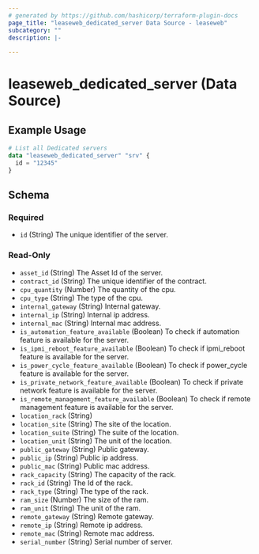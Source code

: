 ```yaml
---
# generated by https://github.com/hashicorp/terraform-plugin-docs
page_title: "leaseweb_dedicated_server Data Source - leaseweb"
subcategory: ""
description: |-
  
---
```


# leaseweb_dedicated_server (Data Source)



## Example Usage

```terraform
# List all Dedicated servers
data "leaseweb_dedicated_server" "srv" {
  id = "12345"
}
```

<!-- schema generated by tfplugindocs -->
## Schema

### Required

- `id` (String) The unique identifier of the server.

### Read-Only

- `asset_id` (String) The Asset Id of the server.
- `contract_id` (String) The unique identifier of the contract.
- `cpu_quantity` (Number) The quantity of the cpu.
- `cpu_type` (String) The type of the cpu.
- `internal_gateway` (String) Internal gateway.
- `internal_ip` (String) Internal ip address.
- `internal_mac` (String) Internal mac address.
- `is_automation_feature_available` (Boolean) To check if automation feature is available for the server.
- `is_ipmi_reboot_feature_available` (Boolean) To check if ipmi_reboot feature is available for the server.
- `is_power_cycle_feature_available` (Boolean) To check if power_cycle feature is available for the server.
- `is_private_network_feature_available` (Boolean) To check if private network feature is available for the server.
- `is_remote_management_feature_available` (Boolean) To check if remote management feature is available for the server.
- `location_rack` (String)
- `location_site` (String) The site of the location.
- `location_suite` (String) The suite of the location.
- `location_unit` (String) The unit of the location.
- `public_gateway` (String) Public gateway.
- `public_ip` (String) Public ip address.
- `public_mac` (String) Public mac address.
- `rack_capacity` (String) The capacity of the rack.
- `rack_id` (String) The Id of the rack.
- `rack_type` (String) The type of the rack.
- `ram_size` (Number) The size of the ram.
- `ram_unit` (String) The unit of the ram.
- `remote_gateway` (String) Remote gateway.
- `remote_ip` (String) Remote ip address.
- `remote_mac` (String) Remote mac address.
- `serial_number` (String) Serial number of server.
